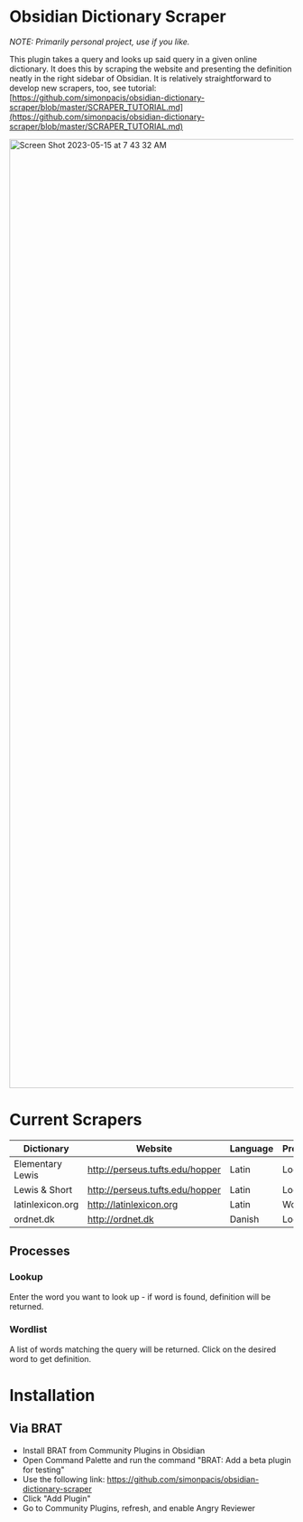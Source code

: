 # Obsidian Dictionary Scraper

*NOTE: Primarily personal project, use if you like.*
 
This plugin takes a query and looks up said query in a given online dictionary. It does this by scraping the website and presenting the definition neatly in the right sidebar of Obsidian. It is relatively straightforward to develop new scrapers, too, see tutorial: [https://github.com/simonpacis/obsidian-dictionary-scraper/blob/master/SCRAPER_TUTORIAL.md](https://github.com/simonpacis/obsidian-dictionary-scraper/blob/master/SCRAPER_TUTORIAL.md)

<img width="1680" alt="Screen Shot 2023-05-15 at 7 43 32 AM" src="https://github.com/simonpacis/obsidian-dictionary-scraper/assets/7118482/f011a3aa-da72-4742-ad02-cb7c4550f72a">

# Current Scrapers

| Dictionary       | Website                         | Language | Process  |   
|------------------|---------------------------------|----------|----------|
| Elementary Lewis | http://perseus.tufts.edu/hopper | Latin    | Lookup   |   
| Lewis & Short    | http://perseus.tufts.edu/hopper | Latin    | Lookup   |   
| latinlexicon.org | http://latinlexicon.org         | Latin    | Wordlist |   
| ordnet.dk        | http://ordnet.dk                | Danish   | Lookup   |   

## Processes
### Lookup
Enter the word you want to look up - if word is found, definition will be returned.

### Wordlist
A list of words matching the query will be returned. Click on the desired word to get definition. 

# Installation

## Via BRAT

- Install BRAT from Community Plugins in Obsidian
- Open Command Palette and run the command "BRAT: Add a beta plugin for testing"
- Use the following link: https://github.com/simonpacis/obsidian-dictionary-scraper
- Click "Add Plugin"
- Go to Community Plugins, refresh, and enable Angry Reviewer

